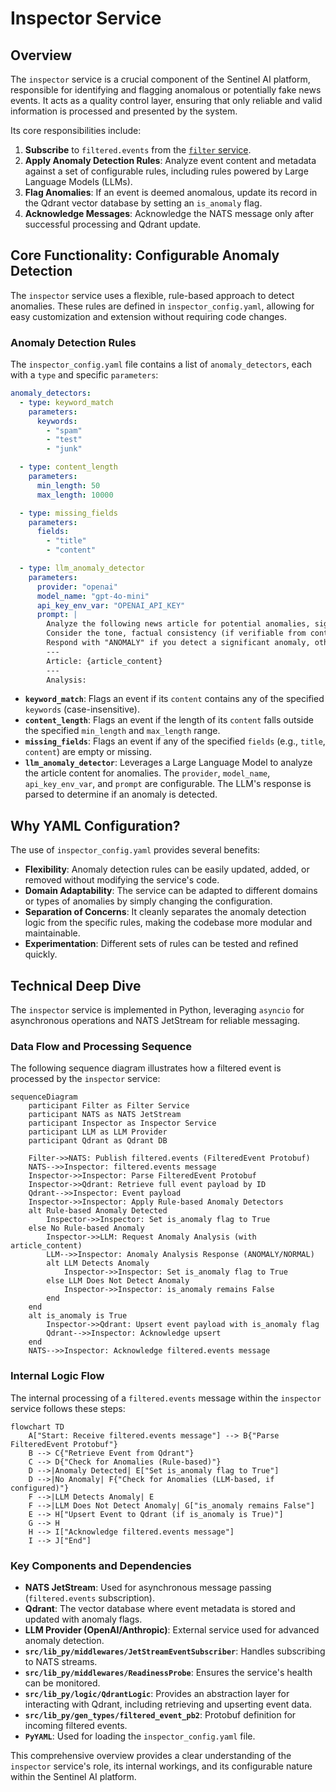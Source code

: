 # Inspector Service

## Overview

The `inspector` service is a crucial component of the Sentinel AI platform, responsible for identifying and flagging anomalous or potentially fake news events. It acts as a quality control layer, ensuring that only reliable and valid information is processed and presented by the system.

Its core responsibilities include:
1.  **Subscribe** to `filtered.events` from the [`filter` service](./filter.md).
2.  **Apply Anomaly Detection Rules**: Analyze event content and metadata against a set of configurable rules, including rules powered by Large Language Models (LLMs).
3.  **Flag Anomalies**: If an event is deemed anomalous, update its record in the Qdrant vector database by setting an `is_anomaly` flag.
4.  **Acknowledge Messages**: Acknowledge the NATS message only after successful processing and Qdrant update.

## Core Functionality: Configurable Anomaly Detection

The `inspector` service uses a flexible, rule-based approach to detect anomalies. These rules are defined in `inspector_config.yaml`, allowing for easy customization and extension without requiring code changes.

### Anomaly Detection Rules

The `inspector_config.yaml` file contains a list of `anomaly_detectors`, each with a `type` and specific `parameters`:

```yaml
anomaly_detectors:
  - type: keyword_match
    parameters:
      keywords:
        - "spam"
        - "test"
        - "junk"

  - type: content_length
    parameters:
      min_length: 50
      max_length: 10000

  - type: missing_fields
    parameters:
      fields:
        - "title"
        - "content"

  - type: llm_anomaly_detector
    parameters:
      provider: "openai"
      model_name: "gpt-4o-mini"
      api_key_env_var: "OPENAI_API_KEY"
      prompt: |
        Analyze the following news article for potential anomalies, signs of fake news, or highly unusual content. 
        Consider the tone, factual consistency (if verifiable from content), and overall coherence. 
        Respond with "ANOMALY" if you detect a significant anomaly, otherwise respond with "NORMAL".
        --- 
        Article: {article_content}
        ---
        Analysis:
```

*   **`keyword_match`**: Flags an event if its `content` contains any of the specified `keywords` (case-insensitive).
*   **`content_length`**: Flags an event if the length of its `content` falls outside the specified `min_length` and `max_length` range.
*   **`missing_fields`**: Flags an event if any of the specified `fields` (e.g., `title`, `content`) are empty or missing.
*   **`llm_anomaly_detector`**: Leverages a Large Language Model to analyze the article content for anomalies. The `provider`, `model_name`, `api_key_env_var`, and `prompt` are configurable. The LLM's response is parsed to determine if an anomaly is detected.

## Why YAML Configuration?

The use of `inspector_config.yaml` provides several benefits:

*   **Flexibility**: Anomaly detection rules can be easily updated, added, or removed without modifying the service's code.
*   **Domain Adaptability**: The service can be adapted to different domains or types of anomalies by simply changing the configuration.
*   **Separation of Concerns**: It cleanly separates the anomaly detection logic from the specific rules, making the codebase more modular and maintainable.
*   **Experimentation**: Different sets of rules can be tested and refined quickly.

## Technical Deep Dive

The `inspector` service is implemented in Python, leveraging `asyncio` for asynchronous operations and NATS JetStream for reliable messaging.

### Data Flow and Processing Sequence

The following sequence diagram illustrates how a filtered event is processed by the `inspector` service:

```mermaid
sequenceDiagram
    participant Filter as Filter Service
    participant NATS as NATS JetStream
    participant Inspector as Inspector Service
    participant LLM as LLM Provider
    participant Qdrant as Qdrant DB

    Filter->>NATS: Publish filtered.events (FilteredEvent Protobuf)
    NATS-->>Inspector: filtered.events message
    Inspector->>Inspector: Parse FilteredEvent Protobuf
    Inspector->>Qdrant: Retrieve full event payload by ID
    Qdrant-->>Inspector: Event payload
    Inspector->>Inspector: Apply Rule-based Anomaly Detectors
    alt Rule-based Anomaly Detected
        Inspector->>Inspector: Set is_anomaly flag to True
    else No Rule-based Anomaly
        Inspector->>LLM: Request Anomaly Analysis (with article_content)
        LLM-->>Inspector: Anomaly Analysis Response (ANOMALY/NORMAL)
        alt LLM Detects Anomaly
            Inspector->>Inspector: Set is_anomaly flag to True
        else LLM Does Not Detect Anomaly
            Inspector->>Inspector: is_anomaly remains False
        end
    end
    alt is_anomaly is True
        Inspector->>Qdrant: Upsert event payload with is_anomaly flag
        Qdrant-->>Inspector: Acknowledge upsert
    end
    NATS-->>Inspector: Acknowledge filtered.events message
```

### Internal Logic Flow

The internal processing of a `filtered.events` message within the `inspector` service follows these steps:

```mermaid
flowchart TD
    A["Start: Receive filtered.events message"] --> B{"Parse FilteredEvent Protobuf"}
    B --> C{"Retrieve Event from Qdrant"}
    C --> D{"Check for Anomalies (Rule-based)"}
    D -->|Anomaly Detected| E["Set is_anomaly flag to True"]
    D -->|No Anomaly| F{"Check for Anomalies (LLM-based, if configured)"}
    F -->|LLM Detects Anomaly| E
    F -->|LLM Does Not Detect Anomaly| G["is_anomaly remains False"]
    E --> H["Upsert Event to Qdrant (if is_anomaly is True)"]
    G --> H
    H --> I["Acknowledge filtered.events message"]
    I --> J["End"]
```

### Key Components and Dependencies

*   **NATS JetStream**: Used for asynchronous message passing (`filtered.events` subscription).
*   **Qdrant**: The vector database where event metadata is stored and updated with anomaly flags.
*   **LLM Provider (OpenAI/Anthropic)**: External service used for advanced anomaly detection.
*   **`src/lib_py/middlewares/JetStreamEventSubscriber`**: Handles subscribing to NATS streams.
*   **`src/lib_py/middlewares/ReadinessProbe`**: Ensures the service's health can be monitored.
*   **`src/lib_py/logic/QdrantLogic`**: Provides an abstraction layer for interacting with Qdrant, including retrieving and upserting event data.
*   **`src/lib_py/gen_types/filtered_event_pb2`**: Protobuf definition for incoming filtered events.
*   **`PyYAML`**: Used for loading the `inspector_config.yaml` file.

This comprehensive overview provides a clear understanding of the `inspector` service's role, its internal workings, and its configurable nature within the Sentinel AI platform.